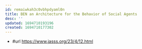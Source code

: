 ```yaml
---
id: remaiwkah3c0vbhpdyaml0n
title: BEN an Architecture for the Behavior of Social Agents
desc: ''
updated: 1694710193196
created: 1694710177302
---
```


- #url https://www.jasss.org/23/4/12.html